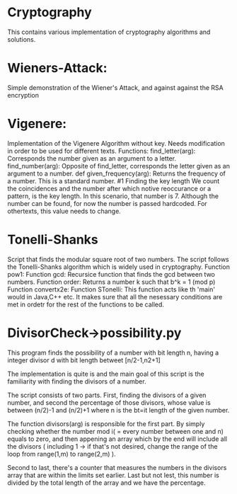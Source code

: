 # Cryptography
This contains various implementation of cryptography algorithms and solutions.


# Wieners-Attack:
Simple demonstration of the Wiener's Attack, and against against the RSA encryption

# Vigenere:
Implementation of the Vigenere Algorithm without key. Needs modification in order to be used for different texts.
Functions:
find_letter(arg): Corresponds the number given as an argument to a letter.
find_number(arg): Opposite of find_letter, corresponds the letter given as an argument to a number.
def given_frequency(arg): Returns the frequency of a number. This is a standard number.
#1 Finding the key length We count the coincidences and the number after which notive reoccurance or a pattern, is the key length. In this scenario, that number is 7. Although the number can be found, for now the number is passed hardcoded. For othertexts, this value needs to change.

# Tonelli-Shanks
Script that finds the modular square root of two numbers. The script follows the Tonelli-Shanks algorithm which is widely used in cryptography.
Function pow1:
Function gcd: Recursice function that finds the gcd between two numbers.
Function order: Returns a number k such that b^k = 1 (mod p)
Function convertx2e:
Function STonelli: This function acts like th 'main' would in Java,C++ etc. It makes sure that all the nesessary conditions are met in ordetr for the rest of the functions to be called.


# DivisorCheck->possibility.py
This program finds the possibility of a number with bit length n, having a integer divisor d with bit length betweet [n/2-1,n2+1]

The implementation is quite is and the main goal of this script is the familiarity with finding the divisors of a number.

The script consists of two parts. First, finding the divisors of a given number, and second the percentage of those divisors, whose value is between (n/2)-1 and (n/2)+1 where n is the bt=it length of the given number.

The function divisors(arg) is responsible for the first part. By simply checking whether the number mod i( = every number between one and n) equals to zero, and then appening an array which by the end will include all the divisors ( including 1 -> if that's not desired, change the range of the loop from range(1,m) to range(2,m) ).

Second to last, there's a counter that measures the numbers in the divisors array that are within the limits set earlier. Last but not lest, this number is divided by the total length of the array and we have the percentage.
